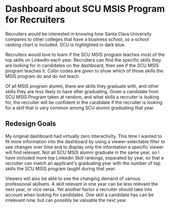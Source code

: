 # Dashboard about SCU MSIS Program for Recruiters

Recruiters would be interested in knowing how Santa Clara University compares to other colleges that have a business school, so a school ranking chart is included. SCU is highlighted in dark blue.

Recruiters would love to learn if the SCU MSIS program teaches most of the top skills on LinkedIn each year. Recruiters can find the specific skills they are looking for in candidates on the dashboard, then see if the SCU MSIS program teaches it. Color codes are given to show which of those skills the MSIS program do and do not teach.

Of all MSIS program alumni, there are skills they graduate with, and other skills they are less likely to have after graduating. Given a candidate from SCU MSIS Program taken at random, and what skills a recruiter is looking for, the recruiter will be confident in the candidate if the recruiter is looking for a skill that is very common among SCU alumni graduating that year.


## Redesign Goals

My original dashboard had virtually zero interactivity. This time I wanted to fit more information into the dashboard by using a viewer-selectable filter to see changes over time and to display only the information a specific viewer will find relevant. Not all SCU MSIS alumni graduate in the same year, so I have included more top Linkedin Skill rankings, separated by year, so that a recruiter can match an applicant's graduating year with the number of top skills the SCU MSIS program taught during that year.

Viewers will also be able to see the changing demand of various professional skillsets. A skill relevant in one year can be less relevant the next year, or vice versa. Yet another factor a recruiter should take into account when looking for candidates. One skill a candidate has can be irrelevant now, but can possibly be valuable the next year.
